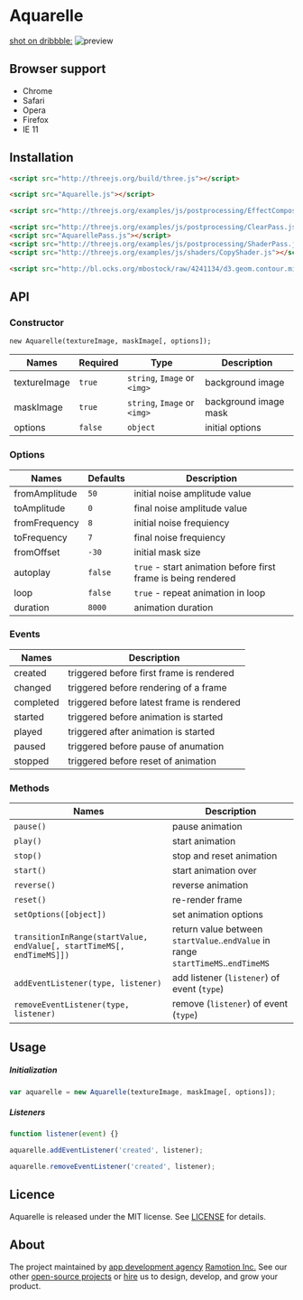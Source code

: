 # Aquarelle


[shot on dribbble:](https://dribbble.com/shots/2781510-Web-Transition-Effect)
![preview](https://d13yacurqjgara.cloudfront.net/users/25514/screenshots/2781510/web__transition__effect_ramotion.gif)

## Browser support

* Chrome
* Safari
* Opera
* Firefox
* IE 11

## Installation

```html
<script src="http://threejs.org/build/three.js"></script>

<script src="Aquarelle.js"></script>

<script src="http://threejs.org/examples/js/postprocessing/EffectComposer.js"></script>

<script src="http://threejs.org/examples/js/postprocessing/ClearPass.js"></script>
<script src="AquarellePass.js"></script>
<script src="http://threejs.org/examples/js/postprocessing/ShaderPass.js"></script>
<script src="http://threejs.org/examples/js/shaders/CopyShader.js"></script>

<script src="http://bl.ocks.org/mbostock/raw/4241134/d3.geom.contour.min.js"></script>
```


## API

### Constructor

`new Aquarelle(textureImage, maskImage[, options]);`

| Names | Required | Type | Description
| --- | --- | --- | ---
| textureImage | `true` | `string`, `Image` or `<img>` | background image
| maskImage | `true` | `string`, `Image` or `<img>` | background image mask
| options | `false` | `object` | initial options

### Options

| Names | Defaults | Description
| --- | --- | ---
| fromAmplitude | `50` | initial noise amplitude value
| toAmplitude | `0` | final noise amplitude value
| fromFrequency | `8` | initial noise frequiency
| toFrequency | `7` | final noise frequiency
| fromOffset | `-30` | initial mask size
| autoplay | `false` | `true` - start animation before first frame is being rendered
| loop | `false` | `true` - repeat animation in loop
| duration | `8000` | animation duration

### Events

| Names | Description
| --- | ---
| created | triggered before first frame is rendered
| changed | triggered before rendering of a frame
| completed | triggered before latest frame is rendered
| started | triggered before animation is started
| played | triggered after animation is started
| paused | triggered before pause of anumation
| stopped | triggered before reset of animation

### Methods

| Names | Description
| --- | ---
| `pause()` | pause animation
| `play()` | start animation
| `stop()` | stop and reset animation
| `start()` | start animation over
| `reverse()` | reverse animation
| `reset()` | re-render frame
| `setOptions([object])` | set animation options
| `transitionInRange(startValue, endValue[, startTimeMS[, endTimeMS]])` | return value between `startValue`..`endValue` in range `startTimeMS`..`endTimeMS`
| `addEventListener(type, listener)` | add listener (`listener`) of event (`type`)
| `removeEventListener(type, listener)` | remove (`listener`) of event (`type`)


## Usage

##### Initialization

```javascript
var aquarelle = new Aquarelle(textureImage, maskImage[, options]);
```

##### Listeners

```javascript
function listener(event) {}

aquarelle.addEventListener('created', listener);

aquarelle.removeEventListener('created', listener);
```


## Licence

Aquarelle is released under the MIT license.
See [LICENSE](./LICENSE) for details.


## About
The project maintained by [app development agency](https://ramotion.com?utm_source=gthb&utm_medium=special&utm_campaign=aquarelle) [Ramotion Inc.](https://ramotion.com?utm_source=gthb&utm_medium=special&utm_campaign=aquarelle)
See our other [open-source projects](https://github.com/ramotion) or [hire](https://ramotion.com?utm_source=gthb&utm_medium=special&utm_campaign=aquarelle) us to design, develop, and grow your product.
